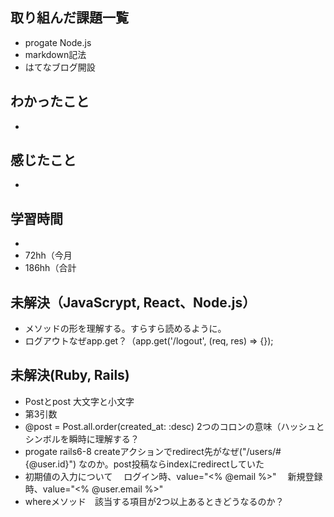 ## 取り組んだ課題一覧
- progate Node.js
- markdown記法
- はてなブログ開設
## わかったこと
-
## 感じたこと
- 
## 学習時間
- 
- 72hh（今月
- 186hh（合計

## 未解決（JavaScrypt, React、Node.js）
- メソッドの形を理解する。すらすら読めるように。
- ログアウトなぜapp.get？（app.get('/logout', (req, res) => {});
## 未解決(Ruby, Rails)
- Postとpost 大文字と小文字
- 第3引数
- @post = Post.all.order(created_at: :desc) 2つのコロンの意味（ハッシュとシンボルを瞬時に理解する？
- progate rails6-8 createアクションでredirect先がなぜ("/users/#{@user.id}") なのか。post投稿ならindexにredirectしていた
- 初期値の入力について
　ログイン時、value="<% @email %>"
　新規登録時、value="<% @user.email %>"
- whereメソッド　該当する項目が2つ以上あるときどうなるのか？
